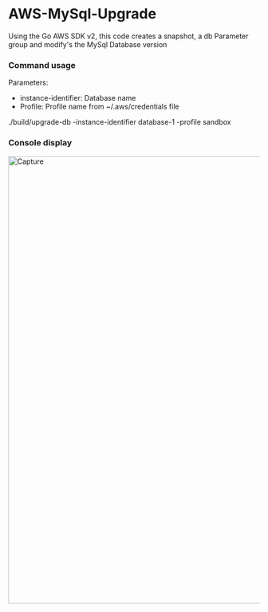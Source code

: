 # AWS-MySql-Upgrade
Using the Go AWS SDK v2, this code creates a snapshot, a db Parameter group and modify's the MySql Database version

### Command usage
Parameters:
  - instance-identifier: Database name
  - Profile: Profile name from ~/.aws/credentials file

./build/upgrade-db -instance-identifier database-1 -profile sandbox

### Console display
<img width="896" alt="Capture" src="https://github.com/Graham-Beer/AWS-MySql-Upgrade/assets/12196171/ff7ea93e-aa83-493e-af02-45dd0d16eaa7">

